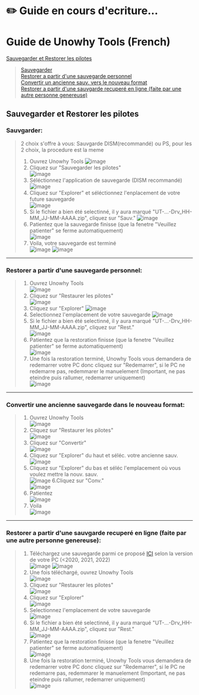 # ✏️ Guide en cours d'ecriture...
# Guide de Unowhy Tools (French)
  
[Sauvegarder et Restorer les pilotes](https://github.com/STY1001/Unowhy-Tools/blob/master/GUIDE-FR.md#sauvegarder-et-restorer-les-pilotes)  
> [Sauvegarder](https://github.com/STY1001/Unowhy-Tools/blob/master/GUIDE-FR.md#sauvgarder)  
> [Restorer a partir d'une sauvegarde personnel](https://github.com/STY1001/Unowhy-Tools/blob/master/GUIDE-FR.md#restorer-a-partir-dune-sauvegarde-personnel)  
> [Convertir un ancienne sauv. vers le nouveau format](https://github.com/STY1001/Unowhy-Tools/edit/master/GUIDE-FR.md#convertir-une-ancienne-sauvegarde-dans-le-nouveau-format)  
> [Restorer a partir d'une sauvgarde recuperé en ligne (faite par une autre personne genereuse)](https://github.com/STY1001/Unowhy-Tools/blob/master/GUIDE-FR.md##restorer-a-partir-dune-sauvgarde-recuper%C3%A9-en-ligne-faite-par-une-autre-personne-genereuse)  
  
## Sauvegarder et Restorer les pilotes
### Sauvgarder:
>2 choix s'offre à vous: Sauvgarde DISM(recommandé) ou PS, pour les 2 choix, la procedure est la meme
>1. Ouvrez Unowhy Tools
>![image](https://user-images.githubusercontent.com/57889852/210237547-7a6d970f-72ba-4302-9af9-63b5833c17c6.png)
>2. Cliquez sur "Sauvegarder les pilotes"  
>![image](https://user-images.githubusercontent.com/57889852/210242326-dccdca3c-cc9e-41ca-ae3c-b2d5e0821930.png)
>3. Séléctionnez l'application de sauvegarde (DISM recommandé)  
>![image](https://user-images.githubusercontent.com/57889852/210242803-ca9de747-8f8b-45a6-85fe-f9fa30a3699a.png)
>4. Cliquez sur "Explorer" et séléctionnez l'enplacement de votre future sauvegarde  
>![image](https://user-images.githubusercontent.com/57889852/210245373-3cfbdd23-96af-4189-819e-27392dc63996.png)
>5. Si le fichier a bien été selectinné, il y aura marqué "UT-...-Drv_HH-MM_JJ-MM-AAAA.zip", cliquez sur "Sauv."
>![image](https://user-images.githubusercontent.com/57889852/210246295-dd0657c0-adf3-4717-a4ca-9dec4d6be8f8.png)
>6. Patientez que la sauvegarde finisse (que la fenetre "Veuillez patienter" se ferme automatiquement)  
>![image](https://user-images.githubusercontent.com/57889852/197404624-aaa5c19a-527e-44e8-a8c9-198b9bfa4fd2.png)
>7. Voila, votre sauvegarde est terminé  
>![image](https://user-images.githubusercontent.com/57889852/210246947-5bb7bc43-de24-40c5-87ad-091925ef098e.png)
>![image](https://user-images.githubusercontent.com/57889852/210247057-4969c5e8-5072-44cb-8c9b-4c26346d071f.png)

___
### Restorer a partir d'une sauvegarde personnel:
>1. Ouvrez Unowhy Tools  
>![image](https://user-images.githubusercontent.com/57889852/210237547-7a6d970f-72ba-4302-9af9-63b5833c17c6.png)
>2. Cliquez sur "Restaurer les pilotes"  
>![image](https://user-images.githubusercontent.com/57889852/210255749-2492c51f-f14c-4bb2-b304-94a9f53c2e41.png)
>3. Cliquez sur "Explorer" 
>![image](https://user-images.githubusercontent.com/57889852/210256713-f9f9864d-9c8a-4c9d-a2fd-8c8babf1de8b.png)
>4. Selectionnez l'emplacement de votre sauvegarde
>![image](https://user-images.githubusercontent.com/57889852/210256804-6107541b-03de-47ba-863d-af99da8de51e.png)
>5. Si le fichier a bien été selectinné, il y aura marqué "UT-...-Drv_HH-MM_JJ-MM-AAAA.zip", cliquez sur "Rest."  
>![image](https://user-images.githubusercontent.com/57889852/210256949-771bc83d-dccc-4f2d-9992-8b31192114c9.png)
>6. Patientez que la restoration finisse (que la fenetre "Veuillez patienter" se ferme automatiquement)  
>![image](https://user-images.githubusercontent.com/57889852/197404624-aaa5c19a-527e-44e8-a8c9-198b9bfa4fd2.png)
>7. Une fois la restoration terminé, Unowhy Tools vous demandera de redemarrer votre PC donc cliquez sur "Redemarrer", si le PC ne redemarre pas, redemmarer le manuelement (Important, ne pas eteindre puis rallumer, redemarrer uniquement)  
>![image](https://user-images.githubusercontent.com/57889852/197416722-890d8c6c-c810-455a-bcb0-b893b565129b.png)
___
### Convertir une ancienne sauvegarde dans le nouveau format:
>1. Ouvrez Unowhy Tools  
>![image](https://user-images.githubusercontent.com/57889852/210237547-7a6d970f-72ba-4302-9af9-63b5833c17c6.png)
>2. Cliquez sur "Restaurer les pilotes"  
>![image](https://user-images.githubusercontent.com/57889852/210250654-556138a1-e4e1-48cd-8eab-ecd1778274d0.png)
>3. Cliquez sur "Convertir"  
>![image](https://user-images.githubusercontent.com/57889852/210250906-e8b0ad41-5b36-4266-906c-a3c46a09d443.png)
>4. Cliquez sur "Explorer" du haut et séléc. votre ancienne sauv.  
>![image](https://user-images.githubusercontent.com/57889852/210251183-59ed54ad-ace1-46f9-bc13-1876d69ecca3.png)
>5. Cliquez sur "Explorer" du bas et séléc l'emplacement où vous voulez mettre la nouv. sauv.  
>![image](https://user-images.githubusercontent.com/57889852/210251513-43e25f18-e377-4729-9167-0621dc3701e9.png)
>6.Cliquez sur "Conv."  
>![image](https://user-images.githubusercontent.com/57889852/210251772-26dfbaa0-a7c1-4657-8c7c-a15411e63a22.png)
>7. Patientez  
>![image](https://user-images.githubusercontent.com/57889852/210251851-e8a1ead4-3019-402e-86ae-00970278682b.png)
>8. Voila  
>![image](https://user-images.githubusercontent.com/57889852/210251906-ff4274c4-fafa-4496-b4ee-eee22dc7e277.png)
___
### Restorer a partir d'une sauvgarde recuperé en ligne (faite par une autre personne genereuse):
>1. Téléchargez une sauvegarde parmi ce proposé [ICI](https://hksty1001-my.sharepoint.com/:f:/g/personal/cloud_sty1001_cf/Ejk2S5pcwCFPnUxKDVQaUPoBpw-3IMAjuLYiJO_Fi-vsKQ?e=pXH17g) selon la version de votre PC (<2020, 2021, 2022)  
>![image](https://user-images.githubusercontent.com/57889852/210261387-f9b9dabc-12fe-46bd-b2a7-923b7459738b.png)
>![image](https://user-images.githubusercontent.com/57889852/210261488-49c50de4-8ae3-410e-9603-7678bffceba6.png)
>2. Une fois téléchargé, ouvrez Unowhy Tools  
>![image](https://user-images.githubusercontent.com/57889852/210237547-7a6d970f-72ba-4302-9af9-63b5833c17c6.png)
>3. Cliquez sur "Restaurer les pilotes"  
>![image](https://user-images.githubusercontent.com/57889852/210255749-2492c51f-f14c-4bb2-b304-94a9f53c2e41.png)
>4. Cliquez sur "Explorer"  
>![image](https://user-images.githubusercontent.com/57889852/210256713-f9f9864d-9c8a-4c9d-a2fd-8c8babf1de8b.png)
>5. Selectionnez l'emplacement de votre sauvegarde  
>![image](https://user-images.githubusercontent.com/57889852/210262305-dd901c0a-f91a-4eb6-aefa-947a62b052a1.png)
>6. Si le fichier a bien été selectinné, il y aura marqué "UT-...-Drv_HH-MM_JJ-MM-AAAA.zip", cliquez sur "Rest."  
>![image](https://user-images.githubusercontent.com/57889852/210262529-0548e13f-be22-4f31-85fa-e07b4519ccde.png)
>7. Patientez que la restoration finisse (que la fenetre "Veuillez patienter" se ferme automatiquement)  
>![image](https://user-images.githubusercontent.com/57889852/197404624-aaa5c19a-527e-44e8-a8c9-198b9bfa4fd2.png)
>8. Une fois la restoration terminé, Unowhy Tools vous demandera de redemarrer votre PC donc cliquez sur "Redemarrer", si le PC ne redemarre pas, redemmarer le manuelement (Important, ne pas eteindre puis rallumer, redemarrer uniquement)  
>![image](https://user-images.githubusercontent.com/57889852/197416722-890d8c6c-c810-455a-bcb0-b893b565129b.png)

